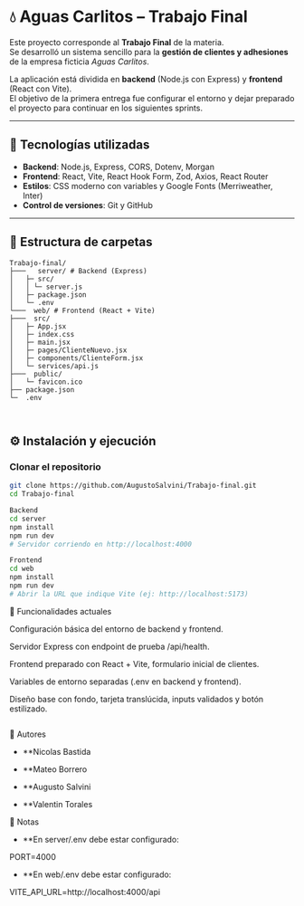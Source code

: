 # 💧 Aguas Carlitos – Trabajo Final

Este proyecto corresponde al **Trabajo Final** de la materia.  
Se desarrolló un sistema sencillo para la **gestión de clientes y adhesiones** de la empresa ficticia *Aguas Carlitos*.  

La aplicación está dividida en **backend** (Node.js con Express) y **frontend** (React con Vite).  
El objetivo de la primera entrega fue configurar el entorno y dejar preparado el proyecto para continuar en los siguientes sprints.

---

## 🚀 Tecnologías utilizadas

- **Backend**: Node.js, Express, CORS, Dotenv, Morgan  
- **Frontend**: React, Vite, React Hook Form, Zod, Axios, React Router  
- **Estilos**: CSS moderno con variables y Google Fonts (Merriweather, Inter)  
- **Control de versiones**: Git y GitHub  

---

## 📂 Estructura de carpetas
```
Trabajo-final/
├───   server/ # Backend (Express)
│   ├─ src/
│   │ └─ server.js
│   ├─ package.json
│   └─ .env
└───  web/ # Frontend (React + Vite)
├───  src/
│   ├─ App.jsx
│   ├─ index.css
│   ├─ main.jsx
│   ├─ pages/ClienteNuevo.jsx
│   ├─ components/ClienteForm.jsx
│   └─ services/api.js
├───  public/
│   └─ favicon.ico
├── package.json
└─  .env
```

```


```

## ⚙️ Instalación y ejecución

### Clonar el repositorio
```bash
git clone https://github.com/AugustoSalvini/Trabajo-final.git
cd Trabajo-final

Backend
cd server
npm install
npm run dev
# Servidor corriendo en http://localhost:4000

Frontend
cd web
npm install
npm run dev
# Abrir la URL que indique Vite (ej: http://localhost:5173)

```


🧩 Funcionalidades actuales

Configuración básica del entorno de backend y frontend.

Servidor Express con endpoint de prueba /api/health.

Frontend preparado con React + Vite, formulario inicial de clientes.

Variables de entorno separadas (.env en backend y frontend).

Diseño base con fondo, tarjeta translúcida, inputs validados y botón estilizado.

```

```
👥 Autores
- **Nicolas Bastida
  
- **Mateo Borrero
  
- **Augusto Salvini

- **Valentin Torales



📌 Notas

- **En server/.env debe estar configurado:

PORT=4000
- **En web/.env debe estar configurado:
  
VITE_API_URL=http://localhost:4000/api
```
